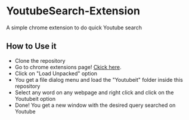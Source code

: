 # YoutubeSearch-Extension
A simple chrome extension to do quick Youtube search

## How to Use it
* Clone the repository
* Go to chrome extensions page! [Ckick here](chrome://extensions/).
* Click on "Load Unpacked" option
* You get a file dialog menu and load the "Youtubeit" folder inside this repository
* Select any word on any webpage and right click and click on the Youtubeit option
* Done! You get a new window with the desired query searched on Youtube
